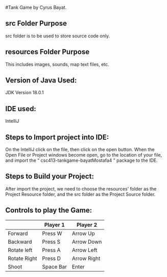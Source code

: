 #Tank Game
by Cyrus Bayat.

## src Folder Purpose 
src folder is to be used to store source code only.

## resources Folder Purpose 
This includes images, sounds, map text files, etc.

## Version of Java Used: 
JDK Version 18.0.1

## IDE used: 
IntelliJ

## Steps to Import project into IDE: 
On the IntelliJ click on the file, then click on the open button. 
When the Open File or Project windows become open, go to the location of your file, 
and import the “ csc413-tankgame-bayatMostafa4 ” package to the IDE. 

## Steps to Build your Project: 
After import the project, we need to choose the resources' folder as the Project Resource folder, and the src folder as the Project Source folder. 

## Controls to play the Game:

|               | Player 1  | Player 2    |
|---------------|-----------|-------------|
|  Forward      | Press W   | Arrow Up    |
|  Backward     | Press S   | Arrow Down  |
|  Rotate left  | Press A   | Arrow Left  |
|  Rotate Right | Press D   | Arrow Right |
|  Shoot        | Space Bar | Enter       |

